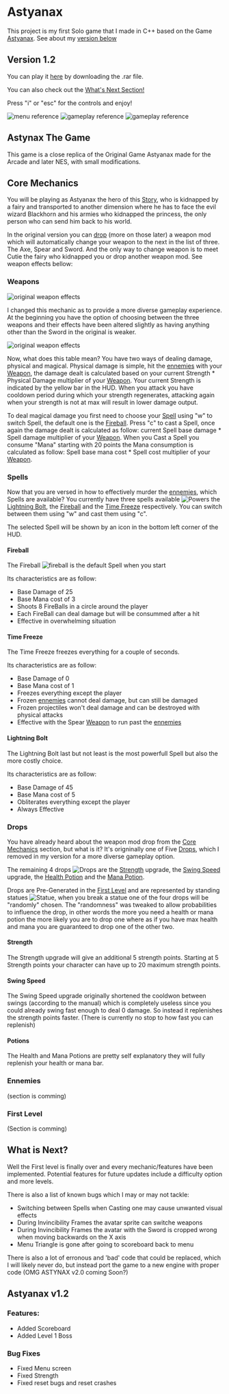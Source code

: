 # Astyanax
This project is my first Solo game that I made in C++ based on the Game [Astyanax](https://en.wikipedia.org/wiki/The_Astyanax). See about my [version below](#astynax-the-game)

## Version 1.2
You can play it [here](https://github.com/DijiOfficial/Astyanax/releases/tag/v1.2) by downloading the .rar file.

You can also check out the [What's Next Section!](#what-is-next)

Press "i" or "esc" for the controls and enjoy!

![menu reference](Resources/menu.png)
![gameplay reference](Resources/gameplay.png)
![gameplay reference](Resources/gameplay2.png)

## Astynax The Game

This game is a close replica of the Original Game Astyanax made for the Arcade and later NES, with small modifications.

## Core Mechanics

You will be playing as Astyanax the hero of this [Story](https://en.wikipedia.org/wiki/The_Astyanax), who is kidnapped by a fairy and transported to another dimension where he has to face the evil wizard Blackhorn and his armies who kidnapped the princess, the only person who can send him back to his world. 

In the original version you can [drop](#drops) (more on those later) a weapon mod which will automatically change your weapon to the next in the list of three. The Axe, Spear and Sword. And the only way to change weapon is to meet Cutie the fairy who kidnapped you or drop another weapon mod. See weapon effects bellow:

### Weapons
![original weapon effects](Resources/originalEffectivness.png)

I changed this mechanic as to provide a more diverse gameplay experience. At the beginning you have the option of choosing between the three weapons and their effects have been altered slightly as having anything other than the Sword in the original is weaker.

![original weapon effects](Resources/WeaponsEffectiveness.PNG)

Now, what does this table mean? You have two ways of dealing damage, physical and magical. Physical damage is simple, hit the [ennemies](#ennemies) with your [Weapon](#weapons), the damage dealt is calculated based on your current Strength * Physical Damage multiplier of your [Weapon](#weapons). Your current Strength is indicated by the yellow bar in the HUD. When you attack you have cooldown period during which your strength regenerates, attacking again when your strength is not at max will result in lower damage output.

To deal magical damage you first need to choose your [Spell](#spells) using "w" to switch Spell, the default one is the [Fireball](#fireball). Press "c" to cast a Spell, once again the damage dealt is calculated as follow: current Spell base damage * Spell damage multiplier of your [Weapon](#weapons). When you Cast a Spell you consume "Mana" starting with 20 points the Mana consumption is calculated as follow: Spell base mana cost * Spell cost multiplier of your [Weapon](#weapons).

### Spells

Now that you are versed in how to effectively murder the [ennemies](#ennemies), which Spells are available? You currently have three spells available ![Powers](Resources/Powers.png) the [Lightning Bolt](#lightning-bolt), the [Fireball](#fireball) and the [Time Freeze](#time-freeze) respectively. You can switch between them using "w" and cast them using "c".

The selected Spell will be shown by an icon in the bottom left corner of the HUD.

#### Fireball

The Fireball ![fireball](Resources/fireball.png) is the default Spell when you start 

Its characteristics are as follow:
 - Base Damage of 25
 - Base Mana cost of 3
 - Shoots 8 FireBalls in a circle around the player
 - Each FireBall can deal damage but will be consummed after a hit
 - Effective in overwhelming situation

#### Time Freeze

The Time Freeze freezes everything for a couple of seconds.

Its characteristics are as follow:
 - Base Damage of 0
 - Base Mana cost of 1
 - Freezes everything except the player
 - Frozen [ennemies](#ennemies) cannot deal damage, but can still be damaged
 - Frozen projectiles won't deal damage and can be destroyed with physical attacks
 - Effective with the Spear [Weapon](#weapons) to run past the [ennemies](#ennemies)

#### Lightning Bolt

The Lightning Bolt last but not least is the most powerfull Spell but also the more costly choice.

Its characteristics are as follow:
 - Base Damage of 45
 - Base Mana cost of 5
 - Obliterates everything except the player
 - Always Effective

### Drops

You have already heard about the weapon mod drop from the [Core Mechanics](#core-mechanics) section, but what is it? It's origninally one of Five [Drops](#drops), which I removed in my version for a more diverse gameplay option.

The remaining 4 drops ![Drops](Resources/PickUpsFinal.png) are the [Strength](#strength) upgrade, the [Swing Speed](#swing-speed) upgrade, the [Health Potion](#potions) and the [Mana Potion](#potions). 

Drops are Pre-Generated in the [First Level](#first-level) and are represented by standing statues ![Statue](Resources/statue.png), when you break a statue one of the four drops will be "randomly" chosen. The "randomness" was tweaked to allow probabilities to influence the drop, in other words the more you need a health or mana potion the more likely you are to drop one where as if you have max health and mana you are guaranteed to drop one of the other two.

#### Strength

The Strength upgrade will give an additional 5 strength points. Starting at 5 Strength points your character can have up to 20 maximum strength points.

#### Swing Speed

The Swing Speed upgrade originally shortened the cooldwon between swings (according to the manual) which is completely useless since you could already swing fast enough to deal 0 damage. So instead it replenishes the strength points faster. (There is currently no stop to how fast you can replenish)

#### Potions

The Health and Mana Potions are pretty self explanatory they will fully replenish your health or mana bar. 

### Ennemies

(section is comming)

### First Level

(Section is comming)

## What is Next?
Well the First level is finally over and every mechanic/features have been implemented. Potential features for future updates include a difficulty option and more levels.

There is also a list of known bugs which I may or may not tackle:
- Switching between Spells when Casting one may cause unwanted visual effects
- During Invincibility Frames the avatar sprite can switche weapons
- During Invincibility Frames the avatar with the Sword is cropped wrong when moving backwards on the X axis
- Menu Triangle is gone after going to scoreboard back to menu

There is also a lot of erronous and 'bad' code that could be replaced, which I will likely never do, but instead port the game to a new engine with proper code (OMG ASTYNAX v2.0 coming Soon?)

## Astyanax v1.2

### Features:
- Added Scoreboard
- Added Level 1 Boss
  
### Bug Fixes
- Fixed Menu screen
- Fixed Strength
- Fixed reset bugs and reset crashes
